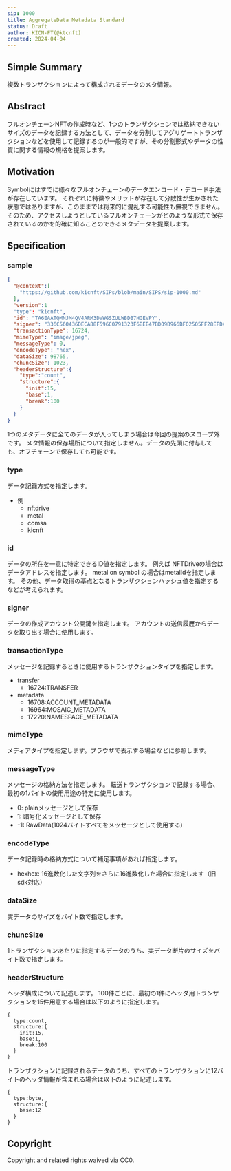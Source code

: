 ```yaml
---
sip: 1000
title: AggregateData Metadata Standard
status: Draft
author: KICN-FT(@ktcnft)
created: 2024-04-04
---
```



## Simple Summary
複数トランザクションによって構成されるデータのメタ情報。

## Abstract
フルオンチェーンNFTの作成時など、1つのトランザクションでは格納できないサイズのデータを記録する方法として、データを分割してアグリゲートトランザクションなどを使用して記録するのが一般的ですが、その分割形式やデータの性質に関する情報の規格を提案します。

## Motivation

Symbolにはすでに様々なフルオンチェーンのデータエンコード・デコード手法が存在しています。
それぞれに特徴やメリットが存在して分散性が生かされた状態ではありますが、このままでは将来的に混乱する可能性も無視できません。
そのため、アクセスしようとしているフルオンチェーンがどのような形式で保存されているのかを的確に知ることのできるメタデータを提案します。


## Specification

### sample

```json
{
  "@context":[
    "https://github.com/kicnft/SIPs/blob/main/SIPS/sip-1000.md"
  ],
  "version":1
  "type": "kicnft",
  "id": "TA6EAATQMNJM4QV4ARM3DVWGSZULWBDB7HGEVPY",
  "signer": "336C560436DECA88F596C0791323F6BEE47BD09B966BF02505FF28EFDAC5BDEB",
  "transactionType": 16724,
  "mimeType": "image/jpeg",
  "messageType": 0,
  "encodeType": "hex",
  "dataSize": 98765,
  "chuncSize": 1023,
  "headerStructure":{
    "type":"count",
    "structure":{
      "init":15,
      "base":1,
      "break":100
    }
  }
}

```

1つのメタデータに全てのデータが入ってしまう場合は今回の提案のスコープ外です。
メタ情報の保存場所について指定しません。データの先頭に付与しても、オフチェーンで保存しても可能です。



### type
データ記録方式を指定します。
- 例
  - nftdrive
  - metal
  - comsa
  - kicnft

### id
データの所在を一意に特定できるID値を指定します。
例えば
NFTDriveの場合はデータアドレスを指定します。
metal on symbol の場合はmetalIdを指定します。
その他、データ取得の基点となるトランザクションハッシュ値を指定するなどが考えられます。

### signer
データの作成アカウント公開鍵を指定します。
アカウントの送信履歴からデータを取り出す場合に使用します。

### transactionType
メッセージを記録するときに使用するトランザクションタイプを指定します。

- transfer
  - 16724:TRANSFER
- metadata
  - 16708:ACCOUNT_METADATA
  - 16964:MOSAIC_METADATA
  - 17220:NAMESPACE_METADATA

### mimeType
メディアタイプを指定します。ブラウザで表示する場合などに参照します。


### messageType
メッセージの格納方法を指定します。
転送トランザクションで記録する場合、最初の1バイトの使用用途の特定に使用します。

- 0: plainメッセージとして保存
- 1: 暗号化メッセージとして保存
- -1: RawData(1024バイトすべてをメッセージとして使用する)

### encodeType
データ記録時の格納方式について補足事項があれば指定します。

- hexhex: 16進数化した文字列をさらに16進数化した場合に指定します（旧sdk対応）

### dataSize
実データのサイズをバイト数で指定します。

### chuncSize
1トランザクションあたりに指定するデータのうち、実データ断片のサイズをバイト数で指定します。


### headerStructure
ヘッダ構成について記述します。
100件ごとに、最初の1件にヘッダ用トランザクションを15件用意する場合は以下のように指定します。

```
{
  type:count,
  structure:{
    init:15,
    base:1,
    break:100
  }
}
```

トランザクションに記録されるデータのうち、すべてのトランザクションに12バイトのヘッダ情報が含まれる場合は以下のように記述します。

```
{
  type:byte,
  structure:{
    base:12
  }
}
```

## Copyright

Copyright and related rights waived via CC0.
